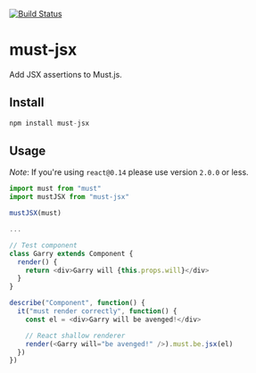 [![Build Status](https://travis-ci.org/nwinch/must-jsx.svg?branch=master)](https://travis-ci.org/nwinch/must-jsx)

# must-jsx
Add JSX assertions to Must.js.

## Install

```javascript
npm install must-jsx
```

## Usage

*Note*: If you're using `react@0.14` please use version `2.0.0` or less.

```javascript
import must from "must"
import mustJSX from "must-jsx"

mustJSX(must)

...

// Test component
class Garry extends Component {
  render() {
    return <div>Garry will {this.props.will}</div>
  }
}

describe("Component", function() {
  it("must render correctly", function() {
    const el = <div>Garry will be avenged!</div>

    // React shallow renderer
    render(<Garry will="be avenged!" />).must.be.jsx(el)
  })
})

```
